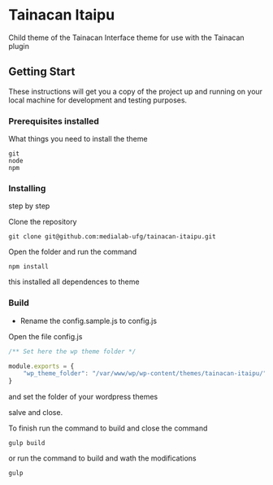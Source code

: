 # Tainacan Itaipu

Child theme of the Tainacan Interface theme for use with the Tainacan plugin

## Getting Start

These instructions will get you a copy of the project up and running on your local machine for development and testing purposes.

### Prerequisites installed

What things you need to install the theme

```
git
node
npm
```

### Installing

step by step

Clone the repository
```
git clone git@github.com:medialab-ufg/tainacan-itaipu.git
```

Open the folder and run the command
```
npm install
```
this installed all dependences to theme

### Build

* Rename the config.sample.js to config.js

Open the file config.js
```js
/** Set here the wp theme folder */

module.exports = {
    "wp_theme_folder": "/var/www/wp/wp-content/themes/tainacan-itaipu/"
}
```
and set the folder of your wordpress themes

salve and close.

To finish run the command to build and close the command
```
gulp build
```
or run the command to build and wath the modifications
```
gulp
```
